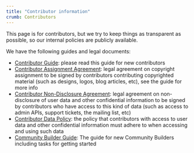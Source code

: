 ```yaml
---
title: "Contributor information"
crumb: Contributors
---
```


This page is for contributors, but we try to keep things as transparent as possible, so our internal policies are publicly available.

We have the following guides and legal documents:

* [Contributor Guide](/contributors/guide): please read this guide for new contributors
* [Contributor Assignment Agreement](/contributors/caa): legal agreement on copyright assignment to be signed by contributors contributing copyrighted material (such as designs, logos, blog articles, etc), see the guide for more info
* [Contributor Non-Disclosure Agreement](/contributors/nda): legal agreement on non-disclosure of user data and other confidential information to be signed by contributors who have access to this kind of data (such as access to admin APIs, support tickets, the mailing list, etc)
* [Contributor Data Policy](/contributors/data-policy): the policy that contributors with access to user data and other confidential information must adhere to when accessing and using such data
* [Community Builder Guide](/contributors/community-builder): The guide for new Community Builders including tasks for getting started